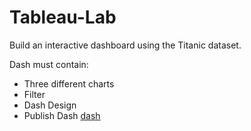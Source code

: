 # Tableau-Lab


Build an interactive dashboard using the Titanic dataset.

Dash must contain:

- Three different charts
- Filter
- Dash Design
- Publish Dash
[dash](https://prod-useast-b.online.tableau.com/t/rayan/views/Dash/Dashboard1)
